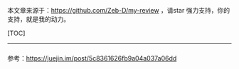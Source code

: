 本文章来源于：<https://github.com/Zeb-D/my-review> ，请star 强力支持，你的支持，就是我的动力。

[TOC]

------

### 





参考：https://juejin.im/post/5c8361626fb9a04a037a06dd